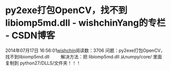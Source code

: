 # py2exe打包OpenCV，找不到libiomp5md.dll - wishchinYang的专栏 - CSDN博客
2014年07月17日 16:56:01[wishchin](https://me.csdn.net/wishchin)阅读数：3706
问题：py2exe打包OpenCV，找不到libiomp5md.dll 
        解决方法：把 libiomp5md.dll 从numpy/core/ 里面复制到 python27/DLLS/文件夹！！！
